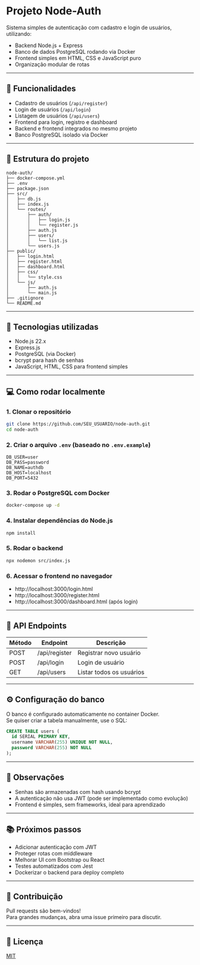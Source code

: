 # Projeto Node-Auth

Sistema simples de autenticação com cadastro e login de usuários, utilizando:

- Backend Node.js + Express  
- Banco de dados PostgreSQL rodando via Docker  
- Frontend simples em HTML, CSS e JavaScript puro  
- Organização modular de rotas  

---

## 🚀 Funcionalidades

- Cadastro de usuários (`/api/register`)  
- Login de usuários (`/api/login`)  
- Listagem de usuários (`/api/users`)  
- Frontend para login, registro e dashboard  
- Backend e frontend integrados no mesmo projeto  
- Banco PostgreSQL isolado via Docker  

---

## 📁 Estrutura do projeto

```
node-auth/
├── docker-compose.yml
├── .env
├── package.json
├── src/
│   ├── db.js
│   ├── index.js
│   └── routes/
│       ├── auth/
│       │   ├── login.js
│       │   └── register.js
│       ├── auth.js
│       ├── users/
│       │   └── list.js
│       └── users.js
├── public/
│   ├── login.html
│   ├── register.html
│   ├── dashboard.html
│   ├── css/
│   │   └── style.css
│   └── js/
│       ├── auth.js
│       └── main.js
├── .gitignore
└── README.md
```

---

## 🔧 Tecnologias utilizadas

- Node.js 22.x  
- Express.js  
- PostgreSQL (via Docker)  
- bcrypt para hash de senhas  
- JavaScript, HTML, CSS para frontend simples  

---

## 💻 Como rodar localmente

### 1. Clonar o repositório

```bash
git clone https://github.com/SEU_USUARIO/node-auth.git
cd node-auth
```

### 2. Criar o arquivo `.env` (baseado no `.env.example`)

```env
DB_USER=user
DB_PASS=password
DB_NAME=authdb
DB_HOST=localhost
DB_PORT=5432
```

### 3. Rodar o PostgreSQL com Docker

```bash
docker-compose up -d
```

### 4. Instalar dependências do Node.js

```bash
npm install
```

### 5. Rodar o backend

```bash
npx nodemon src/index.js
```

### 6. Acessar o frontend no navegador

- http://localhost:3000/login.html  
- http://localhost:3000/register.html  
- http://localhost:3000/dashboard.html (após login)  

---

## 📝 API Endpoints

| Método | Endpoint      | Descrição                |
|--------|---------------|--------------------------|
| POST   | /api/register | Registrar novo usuário   |
| POST   | /api/login    | Login de usuário         |
| GET    | /api/users    | Listar todos os usuários |

---

## ⚙️ Configuração do banco

O banco é configurado automaticamente no container Docker.  
Se quiser criar a tabela manualmente, use o SQL:

```sql
CREATE TABLE users (
  id SERIAL PRIMARY KEY,
  username VARCHAR(255) UNIQUE NOT NULL,
  password VARCHAR(255) NOT NULL
);
```

---

## 📌 Observações

- Senhas são armazenadas com hash usando bcrypt  
- A autenticação não usa JWT (pode ser implementado como evolução)  
- Frontend é simples, sem frameworks, ideal para aprendizado  

---

## 📚 Próximos passos

- Adicionar autenticação com JWT  
- Proteger rotas com middleware  
- Melhorar UI com Bootstrap ou React  
- Testes automatizados com Jest  
- Dockerizar o backend para deploy completo  

---

## 🤝 Contribuição

Pull requests são bem-vindos!  
Para grandes mudanças, abra uma issue primeiro para discutir.  

---

## 📄 Licença

[MIT](LICENSE)
